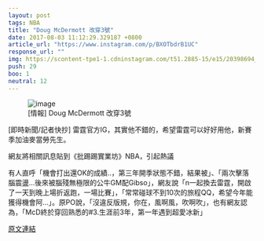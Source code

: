 ```yaml
---
layout: post
tags: NBA
title: "Doug McDermott 改穿3號"
date: 2017-08-03 11:12:29.329187 +0800
article_url: "https://www.instagram.com/p/BXOTbdrB1UC"
response_url: ""
img: https://scontent-tpe1-1.cdninstagram.com/t51.2885-15/e15/20398694_107711889907209_2206680911657828352_n.jpg
push: 29
boo: 1
neutral: 12
---
```


<figure>
<img src="https://scontent-tpe1-1.cdninstagram.com/t51.2885-15/e15/20398694_107711889907209_2206680911657828352_n.jpg" alt="image">
<figcaption>
[情報] Doug McDermott 改穿3號
</figcaption>
</figure>



[即時新聞/記者快抄] 雷霆官方IG，其實他不錯的，希望雷霆可以好好用他，新賽季加油麥當勞先生。

網友將相關訊息貼到《批踢踢實業坊》NBA，引起熱議

有人直呼「機會打出還OK的成績..，第三年開季狀態不錯，結果被」、「兩次擊落腦震盪...後來被腦殘無極限的公牛GM配Gibso」，網友說「n一起換去雷霆，開啟了一天到晚上場折返跑，一場比賽」，「常常碰球不到10次的旅程QQ，希望今年能獲得機會阿...」。原PO說，「沒違反版規，你在，風啊風，吹啊吹」，也有網友認為，「McD終於穿回熟悉的#3.生涯前3年，第一年遇到超愛冰新」

<a href = "https://www.ptt.cc/bbs/NBA/M.1501551023.A.0FB.html">原文連結</a>

